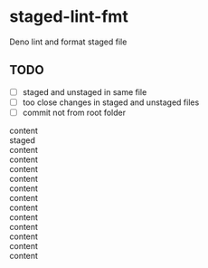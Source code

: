 # staged-lint-fmt

Deno lint and format staged file

## TODO

- [ ] staged and unstaged in same file
- [ ] too close changes in staged and unstaged files
- [ ] commit not from root folder

content\
staged\
content\
content\
content\
content\
content\
content\
content\
content\
content\
content\
content\
content
